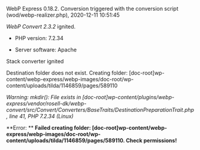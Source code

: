 WebP Express 0.18.2. Conversion triggered with the conversion script (wod/webp-realizer.php), 2020-12-11 10:51:45

*WebP Convert 2.3.2*  ignited.
- PHP version: 7.2.34
- Server software: Apache

Stack converter ignited
Destination folder does not exist. Creating folder: [doc-root]wp-content/webp-express/webp-images/doc-root/wp-content/uploads/tilda/1146859/pages/589110

*Warning: mkdir(): File exists in [doc-root]wp-content/plugins/webp-express/vendor/rosell-dk/webp-convert/src/Convert/Converters/BaseTraits/DestinationPreparationTrait.php, line 41, PHP 7.2.34 (Linux)* 


**Error: ** **Failed creating folder: [doc-root]wp-content/webp-express/webp-images/doc-root/wp-content/uploads/tilda/1146859/pages/589110. Check permissions!** 
